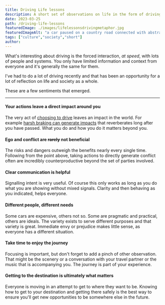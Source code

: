 ```yaml
---
title: Driving Life lessons
description: A short set of observations on life in the form of driving metaphors
date: 2023-03-25
path: /driving-life-lessons
featuredImage: ./images/lifelessonsdrivingmetaphor.jpg
featuredImageAlt: "a car paused on a country road connected with abstract shapes."
tags: ["culture","society","short"]
author:
---
```



What's interesting about driving is the forced interaction, _at speed_, with lots of people and systems. You only have limited information and context from everyone and it's generally the same for them.

I've had to do a lot of driving recently and that has been an opportunity for a lot of reflection on life and society as a whole.

These are a few sentiments that emerged.

---

#### Your actions leave a direct impact around you

The very act of [choosing to drive](https://ourworldindata.org/co2-emissions-from-transport) leaves an impact in the world. For example [harsh braking can generate impacts](https://youtu.be/iHzzSao6ypE?t=68) that reverberates long after you have passed. What you do and how you do it matters beyond you.

#### Ego and conflict are ~~rarely~~ not beneficial

The risks and dangers outweigh the benefits nearly every single time. Following from the point above, taking actions to directly generate conflict often are incredibly counterproductive beyond the set of parties involved.

#### Clear communication is helpful

Signalling intent is very useful. Of course this only works as long as you do what you are showing without mixed signals.
Clarity and then behaving as you indicated, helps everyone.

#### Different people, different needs

Some cars are expensive, others not so. Some are pragmatic and practical, others are ideals. The variety exists to serve different purposes and that variety is great. Immediate envy or prejudice makes little sense, as everyone has a different situation.

#### Take time to enjoy the journey

Focusing is important, but don't forget to add a pinch of other observation. That might be the scenery or a conversation with your travel partner or the music that is accompanying you. The journey is part of your experience.

#### Getting to the destination is ultimately what matters

Everyone is moving in an attempt to get to where they want to be. Knowing how to get to your destination and getting there safely is the best way to ensure you'll get new opportunities to be somewhere else in the future.
